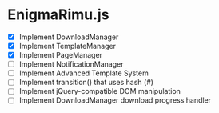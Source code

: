 # EnigmaRimu.js

- [x] Implement DownloadManager
- [X] Implement TemplateManager
- [X] Implement PageManager
- [ ] Implement NotificationManager
- [ ] Implement Advanced Template System
- [ ] Implement transition() that uses hash (#)
- [ ] Implement jQuery-compatible DOM manipulation
- [ ] Implement DownloadManager download progress handler
